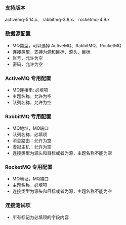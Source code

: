### 支持版本

activemq-5.14.x、 rabbitmq-3.8.x、 rocketmq-4.9.x

### 数据源配置 

- MQ类型，可以选择 ActiveMQ、RabbitMQ、RocketMQ
- 连接类型，支持为源和目标、源头、目标
- 账号，允许为空
- 密码，允许为空

### ActiveMQ 专用配置 

- MQ连接串: 必填项
- 主题名称，允许为空
- 队列名称，允许为空

### RabbitMQ 专用配置 

- MQ地址，MQ端口
- 队列名称，必填项
- 消息路由：允许为空
- 虚拟主机：允许为空
- 连接类型为源头和目标或者为源，主题名称不能为空

### RocketMQ 专用配置 

- MQ地址，MQ端口
- 主题名称，必填项
- 连接类型为源头和目标或者为源，主题名称不能为空

### 连接测试项

- 所有标记为必填项的字段内容